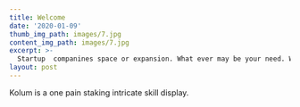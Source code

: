 ```yaml
---
title: Welcome
date: '2020-01-09'
thumb_img_path: images/7.jpg
content_img_path: images/7.jpg
excerpt: >-
  Startup  companines space or expansion. What ever may be your need. We will work with you to learn about your needs. Everyones need are different. Small business, Smart phone apps and game developers. We will pay close attention to details. Please contact us. email: mkvv44@gmail.com
layout: post
---
```

Kolum is a one pain staking intricate skill display. 